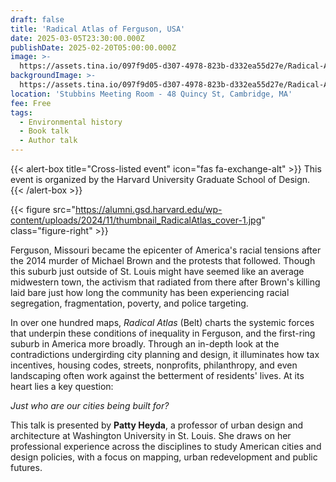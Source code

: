 ```yaml
---
draft: false
title: 'Radical Atlas of Ferguson, USA'
date: 2025-03-05T23:30:00.000Z
publishDate: 2025-02-20T05:00:00.000Z
image: >-
  https://assets.tina.io/097f9d05-d307-4978-823b-d332ea55d27e/Radical-Atlast-p40-key-5.jpg
backgroundImage: >-
  https://assets.tina.io/097f9d05-d307-4978-823b-d332ea55d27e/Radical-Atlast-p40-key-5.jpg
location: 'Stubbins Meeting Room - 48 Quincy St, Cambridge, MA'
fee: Free
tags:
  - Environmental history
  - Book talk
  - Author talk
---
```


{{\< alert-box title="Cross-listed event" icon="fas fa-exchange-alt" >}} This event is organized by the Harvard University Graduate School of Design. {{\< /alert-box >}}

{{< figure src="https://alumni.gsd.harvard.edu/wp-content/uploads/2024/11/thumbnail_RadicalAtlas_cover-1.jpg" class="figure-right" >}}

Ferguson, Missouri became the epicenter of America's racial tensions after the 2014 murder of Michael Brown and the protests that followed. Though this suburb just outside of St. Louis might have seemed like an average midwestern town, the activism that radiated from there after Brown's killing laid bare just how long the community has been experiencing racial segregation, fragmentation, poverty, and police targeting.

In over one hundred maps, *Radical Atlas* (Belt) charts the systemic forces that underpin these conditions of inequality in Ferguson, and the first-ring suburb in America more broadly. Through an in-depth look at the contradictions undergirding city planning and design, it illuminates how tax incentives, housing codes, streets, nonprofits, philanthropy, and even landscaping often work against the betterment of residents' lives. At its heart lies a key question:

*Just who are our cities being built for?*

This talk is presented by **Patty Heyda**, a professor of urban design and architecture at Washington University in St. Louis. She draws on her professional experience across the disciplines to study American cities and design policies, with a focus on mapping, urban redevelopment and public futures.
